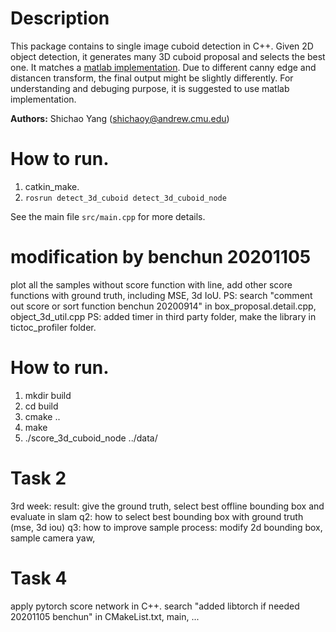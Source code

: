 # Description #
This package contains to single image cuboid detection in C++. Given 2D object detection, it generates many 3D cuboid proposal and selects the best one. It matches a [matlab implementation](https://github.com/shichaoy/matlab_cuboid_detect). Due to different canny edge and distancen transform, the final output might be slightly differently. For understanding and debuging purpose, it is suggested to use matlab implementation.



**Authors:** Shichao Yang (shichaoy@andrew.cmu.edu)

# How to run.
1. catkin_make.
2. `rosrun detect_3d_cuboid detect_3d_cuboid_node`

See the main file ```src/main.cpp``` for more details.

# modification by benchun 20201105 #
plot all the samples without score function with line, add other score functions with ground truth, including MSE, 3d IoU. 
PS: search "comment out score or sort function benchun 20200914" in box_proposal.detail.cpp, object_3d_util.cpp
PS: added timer in third party folder, make the library in tictoc_profiler folder. 

# How to run.
1. mkdir build
2. cd build
3. cmake ..
4. make
5. ./score_3d_cuboid_node ../data/

# Task 2 #
3rd week: result: give the ground truth, select best offline bounding box and evaluate in slam
q2: how to select best bounding box with ground truth (mse, 3d iou)
q3: how to improve sample process: modify 2d bounding box, sample camera yaw,


# Task 4 #
apply pytorch score network in C++. 
search "added libtorch if needed 20201105 benchun" in CMakeList.txt, main, ...

